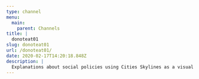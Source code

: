 ```yaml
---
type: channel
menu:
  main:
    parent: Channels
title: |
  donoteat01
slug: donoteat01
url: /donoteat01/
date: 2020-02-17T14:20:18.848Z
description: |
  Explanations about social policies using Cities Skylines as a visual aide
---
```

